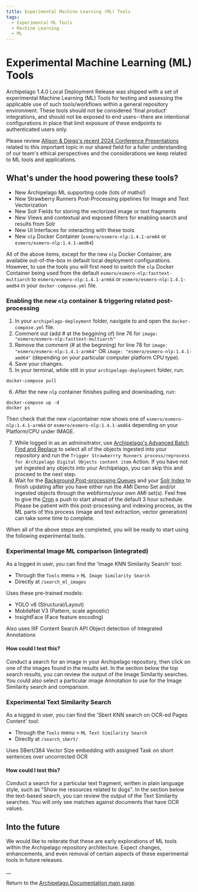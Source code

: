 ```yaml
---
title: Experimental Machine Learning (ML) Tools
tags:
  - Experimental ML Tools
  - Machine Learning
  - ML
---
```


# Experimental Machine Learning (ML) Tools

Archipelago 1.4.0 Local Deployment Release was shipped with a set of experimental Machine Learning (ML) Tools for testing and assessing the applicable use of such tools/workflows within a general repository environment. These tools should not be considered 'final product' integrations, and should not be exposed to end users--there are intentional configurations in place that limit exposure of these endpoints to authenticated users only.

Please review [Allison & Diego's recent 2024 Conference Presentations](presentations_events/#2024) related to this important topic in our shared field for a fuller understanding of our team's ethical perspectives and the considerations we keep related to ML tools and applications.

## What's under the hood powering these tools?

- New Archipelago ML supporting code (lots of maths!)
- New Strawberry Runners Post-Processing pipelines for Image and Text Vectorization
- New Solr Fields for storing the vectorized image or text fragments
- New Views and contextual and exposed filters for enabling search and results from Solr
- New UI Interfaces for interacting with these tools
- New `nlp` Docker Container (`esmero/esmero-nlp:1.4.1-arm64` or `esmero/esmero-nlp:1.4.1-amd64`)

All of the above items, except for the new `nlp` Docker Container, are available out-of-the-box in default local deployment configurations. However, to use the tools you will first need to switch the `nlp` Docker Container being used from the default `esmero/esmero-nlp:fasttext-multiarch` to `esmero/esmero-nlp:1.4.1-arm64` or `esmero/esmero-nlp:1.4.1-amd64` in your `docker-compose.yml` file.

### Enabling the new `nlp` container & triggering related post-processing

1. In your `archipelago-deployment` folder, navigate to and open the `docker-compose.yml` file.
2. Comment out (add # at the beggining of) line 76 for `image: "esmero/esmero-nlp:fasttext-multiarch"`
3. Remove the comment (# at the begnning) for line 78 for `image: "esmero/esmero-nlp:1.4.1-arm64"` OR `image: "esmero/esmero-nlp:1.4.1-amd64"` (depending on your particular computer platform CPU type).
4. Save your changes.
5. In your terminal, while still in your `archipelago-deployment` folder, run:
```shell
docker-compose pull
```

6. After the new `nlp` container finishes pulling and downloading, run:
```shell
docker-compose up -d
docker ps
```
Then check that the new `nlp`container now shows one of `esmero/esmero-nlp:1.4.1-arm64` or `esmero/esmero-nlp:1.4.1-amd64` depending on your Platform/CPU under IMAGE.

7. While logged in as an adminsitrator, use [Archipelago's Advanced Batch Find and Replace](find_and_replace.md#available-actions) to select all of the objects ingested into your repository and run the `Trigger Strawberrry Runners process/reprocess for Archipelago Digital Objects content item` Action. If you have not yet ingested any objects into your Archipelago, you can skip this and proceed to the next step. 
8. Wait for the [Background Post-processing Queues](http://localhost:8001/admin/config/system/queue-ui) and your [Solr Index](http://localhost:8001/admin/config/search/search-api/index/default_solr_index) to finish updating after you have either run the AMI Demo Set and/or ingested objects through the webforms/your own AMI set(s). Feel free to give the [Cron](http://localhost:8001/admin/config/system/cron) a push to start ahead of the default 3 hour schedule. Please be patient with this post-processing and indexing process, as the ML parts of this process (image and text extraction, vector generation) can take some time to complete.

When all of the above steps are completed, you will be ready to start using the following experimental tools.

### Experimental Image ML comparison (integrated)

As a logged in user, you can find the 'Image KNN Similarity Search' tool:

- Through the `Tools` menu > `ML Image Similarity Search`
- Directly at `/search_ml_images` 

Uses these pre-trained models:

- YOLO v8 (Structural/Layout)
- MobileNet V3 (Pattern, scale agnostic)
- InsightFace (Face feature encoding)

Also uses IIIF Content Search API Object detection of Integrated Annotations

#### How could I test this?

Conduct a search for an image in your Archipelago repository, then click on one of the images found in the results set. In the section below the top search results, you can review the output of the Image Similarity searches. You could also select a particular image Annotation to use for the Image Similarity search and comparison.

### Experimental Text Similarity Search 

As a logged in user, you can find the 'Sbert KNN search on OCR-ed Pages Content' tool:

- Through the `Tools` menu > `ML Text Similarity Search`
- Directly at `/search_sbert/` 

Uses SBert/384 Vector Size embedding with assigned Task on short sentences over uncorrected OCR

#### How could I test this?

Conduct a search for a particular text fragment, written in plain language style, such as "Show me resources related to dogs". In the section below the text-based search, you can review the output of the Text Similarity searches. You will only see matches against documents that have OCR values.

## Into the future

We would like to reiterate that these are early explorations of ML tools within the Archipelago repository architecture. Expect changes, enhancements, and even removal of certain aspects of these experimental tools in future releases. 

__

Return to the [Archipelago Documentation main page](index.md).
